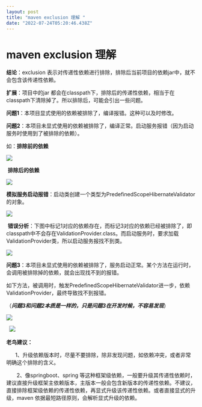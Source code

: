 ```yaml
---
layout: post
title: "maven exclusion 理解 "
date: "2022-07-24T05:20:46.438Z"
---
```

maven exclusion 理解
==================

**结论**：exclusion 表示对传递性依赖进行排除，排除后当前项目的依赖jar中，就不会包含该传递性依赖。

**扩展**：项目中的jar 都会在classpath下，排除后的传递性依赖，相当于在classpath下清除掉了。所以排除后，可能会引出一些问题。

**问题1**：本项目显式使用的依赖被排除了，编译报错。这种可以及时修改。

**问题2**：本项目未显式使用的依赖被排除了，编译正常。启动服务报错（因为启动服务时使用到了被排除的依赖）。

如：**排除前的依赖**

![](https://img2022.cnblogs.com/blog/1135338/202207/1135338-20220723160136188-7109107.png)

 **排除后的依赖**

![](https://img2022.cnblogs.com/blog/1135338/202207/1135338-20220723160524680-2070042231.png)

**模拟服务启动报错**：启动类创建一个类型为PredefinedScopeHibernateValidator的对象。

![](https://img2022.cnblogs.com/blog/1135338/202207/1135338-20220723160840081-1046533367.png)

 **错误分析**：下图中标记1对应的依赖存在，而标记3对应的依赖已经被排除了，即classpath中不会存在ValidationProvider.class。而启动服务时，要求加载ValidationProvider类，所以启动服务报找不到类。

![](https://img2022.cnblogs.com/blog/1135338/202207/1135338-20220723161115226-2100027458.png)

**问题3**：本项目未显式使用的依赖被排除了，服务启动正常。某个方法在运行时，会调用被排除掉的依赖，就会出现找不到的报错。

如下方法，被调用时，触发PredefinedScopeHibernateValidator进一步，依赖ValidationProvider，最终导致找不到报错。

（_**问题3和问题2本质是一样的，只是问题3在开发时候，不容易发现**_）

![](https://img2022.cnblogs.com/blog/1135338/202207/1135338-20220723170001299-705898668.png)

  ![](https://img2022.cnblogs.com/blog/1135338/202207/1135338-20220723165927180-362051856.png)

**老鸟建议：**

      1、升级依赖版本时，尽量不要排除，除非发现问题，如依赖冲突，或者非常明确这个排除的含义。

       2、像springboot、spring 等这种框架级依赖，一般要升级其传递性依赖时，建议直接升级框架主依赖版本，主版本一般会包含新版本的传递性依赖。不建议，直接排除框架级依赖的传递性依赖，再显式升级该传递性依赖。或者直接显式的升级，maven 依据最短路径原则，会解析显式升级的依赖。